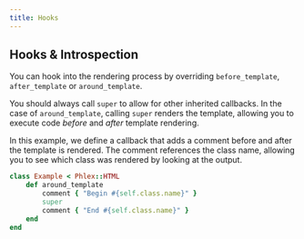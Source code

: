 ```yaml
---
title: Hooks
---
```


## Hooks & Introspection

You can hook into the rendering process by overriding `before_template`, `after_template` or `around_template`.

You should always call `super` to allow for other inherited callbacks. In the case of `around_template`, calling `super` renders the template, allowing you to execute code *before* and *after* template rendering.

In this example, we define a callback that adds a comment before and after the template is rendered. The comment references the class name, allowing you to see which class was rendered by looking at the output.

```ruby
class Example < Phlex::HTML
	def around_template
		comment { "Begin #{self.class.name}" }
		super
		comment { "End #{self.class.name}" }
	end
end
```
